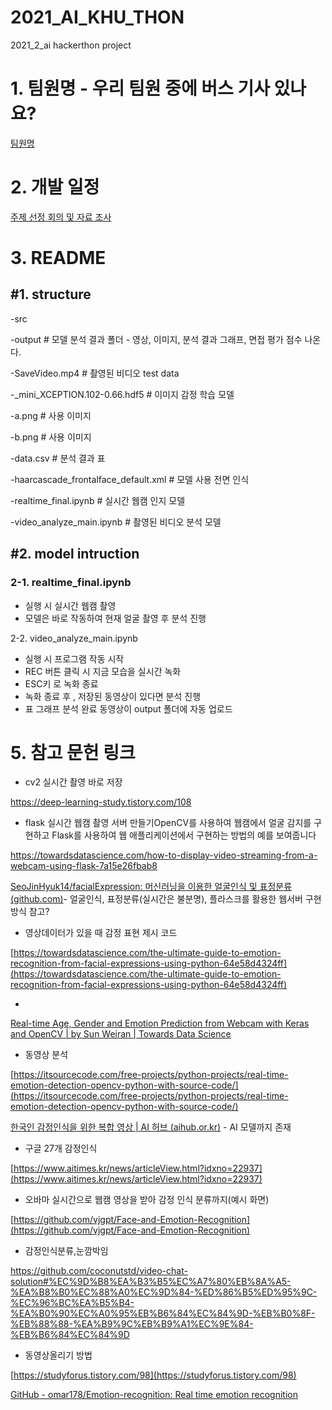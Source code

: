 # 2021_AI_KHU_THON
2021_2_ai hackerthon project 

# 1. 팀원명 - 우리 팀원 중에 버스 기사 있나요?

[팀원명](https://www.notion.so/6303383d94124416a1e9bad5c55e2235)

# 2. 개발 일정

[주제 선정 회의 및 자료 조사](https://www.notion.so/47feacaed4bd48819a19fdf2bfdd5e36)

# 3. README

## #1. structure

-src

-output    # 모델 분석 결과 폴더 - 영상, 이미지, 분석 결과 그래프, 면접 평가 점수 나온다.

-SaveVideo.mp4 # 촬영된 비디오 test data

-_mini_XCEPTION.102-0.66.hdf5 # 이미지 감정 학습 모델

-a.png # 사용 이미지

-b.png # 사용 이미지

-data.csv # 분석 결과 표 

-haarcascade_frontalface_default.xml # 모델 사용 전면 인식

-realtime_final.ipynb # 실시간 웹캠 인지 모델 

-video_analyze_main.ipynb # 촬영된 비디오 분석 모델 

## #2. model intruction

### 2-1. realtime_final.ipynb

- 실행 시 실시간 웹캠 촬영
- 모델은 바로 작동하여 현재 얼굴 촬영 후 분석 진행

2-2. video_analyze_main.ipynb 

- 실행 시 프로그램 작동 시작
- REC 버튼 클릭 시 지금 모습을 실시간 녹화
- ESC키 로 녹화 종료
- 녹화 종료 후 , 저장된 동영상이 있다면 분석 진행
- 표 그래프 분석 완료 동영상이 output 폴더에 자동 업로드

# 5. 참고 문헌 링크

- cv2 실시간 촬영 바로 저장

https://deep-learning-study.tistory.com/108

- flask 실시간 웹캠 촬영 서버 만들기OpenCV를 사용하여 웹캠에서 얼굴 감지를 구현하고 Flask를 사용하여 웹 애플리케이션에서 구현하는 방법의 예를 보여줍니다

https://towardsdatascience.com/how-to-display-video-streaming-from-a-webcam-using-flask-7a15e26fbab8

[SeoJinHyuk14/facialExpression: 머신러닝을 이용한 얼굴인식 및 표정분류 (github.com)](https://github.com/SeoJinHyuk14/facialExpression)- 얼굴인식, 표정분류(실시간은 불분명), 플라스크를 활용한 웹서버 구현 방식 참고?

- 영상데이터가 있을 때 감정 표현 제시 코드

[https://towardsdatascience.com/the-ultimate-guide-to-emotion-recognition-from-facial-expressions-using-python-64e58d4324ff](https://towardsdatascience.com/the-ultimate-guide-to-emotion-recognition-from-facial-expressions-using-python-64e58d4324ff)

- 

[Real-time Age, Gender and Emotion Prediction from Webcam with Keras and OpenCV | by Sun Weiran | Towards Data Science](https://towardsdatascience.com/real-time-age-gender-and-emotion-prediction-from-webcam-with-keras-and-opencv-bde6220d60a)

- 동영상 분석

[https://itsourcecode.com/free-projects/python-projects/real-time-emotion-detection-opencv-python-with-source-code/](https://itsourcecode.com/free-projects/python-projects/real-time-emotion-detection-opencv-python-with-source-code/)

[한국인 감정인식을 위한 복합 영상 | AI 허브 (aihub.or.kr)](https://aihub.or.kr/aidata/27716) - AI 모델까지 존재

- 구글 27개 감정인식

[https://www.aitimes.kr/news/articleView.html?idxno=22937](https://www.aitimes.kr/news/articleView.html?idxno=22937)

- 오바마 실시간으로 웹캠 영상을 받아 감정 인식 분류까지(예시 화면)

[https://github.com/vjgpt/Face-and-Emotion-Recognition](https://github.com/vjgpt/Face-and-Emotion-Recognition)

- 감정인식분류,눈깜박임

https://github.com/coconutstd/video-chat-solution#%EC%9D%B8%EA%B3%B5%EC%A7%80%EB%8A%A5-%EA%B8%B0%EC%88%A0%EC%9D%84-%ED%86%B5%ED%95%9C-%EC%96%BC%EA%B5%B4-%EA%B0%90%EC%A0%95%EB%B6%84%EC%84%9D-%EB%B0%8F-%EB%88%88-%EA%B9%9C%EB%B9%A1%EC%9E%84-%EB%B6%84%EC%84%9D

- 동영상올리기 방법

[https://studyforus.tistory.com/98](https://studyforus.tistory.com/98)

[GitHub - omar178/Emotion-recognition: Real time emotion recognition](https://github.com/omar178/Emotion-recognition)
